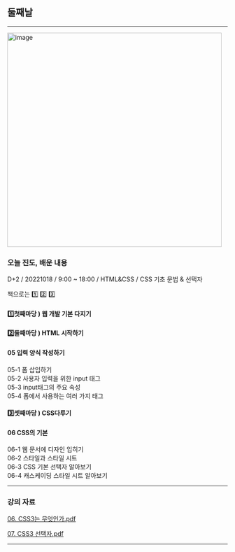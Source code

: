 ## 둘째날
   
 
 ---
 
<img width="490" alt="image" src="https://user-images.githubusercontent.com/113709273/196216167-b3c8f461-d299-4af1-92d6-fd0797f30ee8.png">

### 오늘 진도, 배운 내용
D+2 / 20221018 / 9:00 ~ 18:00 / HTML&CSS / CSS 기초 문법 & 선택자   

책으로는 
   1️⃣ 2️⃣ 3️⃣
#### 1️⃣첫째마당 ) 웹 개발 기본 다지기   

#### 2️⃣둘째마당 ) HTML 시작하기   
  
#### 05 입력 양식 작성하기    
05-1 폼 삽입하기    
05-2 사용자 입력을 위한 input 태그     
05-3 input태그의 주요 속성   
05-4 폼에서 사용하는 여러 가지 태그   

#### 3️⃣셋째마당 ) CSS다루기   
  
#### 06 CSS의 기본    
06-1 웹 문서에 디자인 입히기    
06-2 스타일과 스타일 시트     
06-3 CSS 기본 선택자 알아보기   
06-4 캐스케이딩 스타일 시트 알아보기   




---

### 강의 자료

[06. CSS3는 무엇인가.pdf](https://github.com/taeheehi/SeSAC/files/9806577/06.CSS3.pdf)


[07. CSS3 선택자.pdf](https://github.com/taeheehi/SeSAC/files/9806578/07.CSS3.pdf)


---
